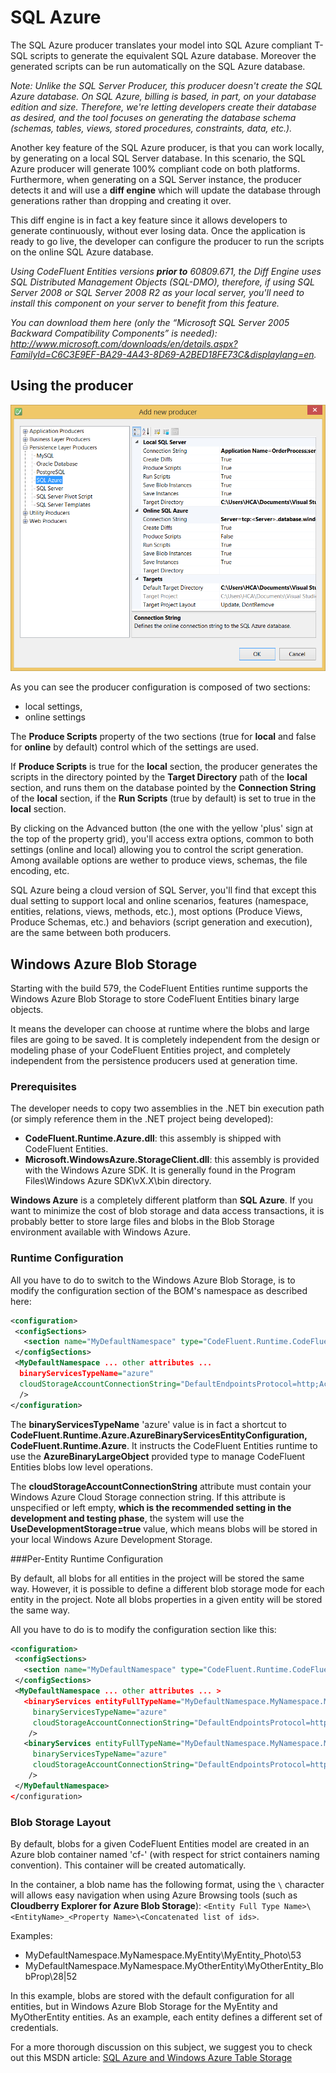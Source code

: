 # SQL Azure

The SQL Azure producer translates your model into SQL Azure compliant T-SQL scripts to generate the equivalent SQL Azure database. Moreover the generated scripts can be run automatically on the SQL Azure database.

*Note: Unlike the SQL Server Producer, this producer doesn't create the SQL Azure database. On SQL Azure, billing is based, in part, on your database edition and size. Therefore, we're letting developers create their database as desired, and the tool focuses on generating the database schema (schemas, tables, views, stored procedures, constraints, data, etc.).*

Another key feature of the SQL Azure producer, is that you can work locally, by generating on a local SQL Server database. In this scenario, the SQL Azure producer will generate 100% compliant code on both platforms. Furthermore, when generating on a SQL Server instance, the producer detects it and will use a **diff engine** which will update the database through generations rather than dropping and creating it over.

This diff engine is in fact a key feature since it allows developers to generate continuously, without ever losing data. Once the application is ready to go live, the developer can configure the producer to run the scripts on the online SQL Azure database.

*Using CodeFluent Entities versions **prior to** 60809.671, the Diff Engine uses SQL Distributed Management Objects (SQL-DMO), therefore, if using SQL Server 2008 or SQL Server 2008 R2 as your local server, you'll need to install this component on your server to benefit from this feature.*

*You can download them here (only the “Microsoft SQL Server 2005 Backward Compatibility Components” is needed): http://www.microsoft.com/downloads/en/details.aspx?FamilyId=C6C3E9EF-BA29-4A43-8D69-A2BED18FE73C&displaylang=en.*

## Using the producer

![](img/sql-azure-01.png)

As you can see the producer configuration is composed of two sections:

* local settings,
* online settings

The **Produce Scripts** property of the two sections (true for **local** and false for **online** by default) control which of the settings are used.

If **Produce Scripts** is true for the **local** section, the producer generates the scripts in the directory pointed by the **Target Directory** path of the **local** section, and runs them on the database pointed by the **Connection String** of the **local** section, if the **Run Scripts** (true by default) is set to true in the **local** section.

By clicking on the Advanced button (the one with the yellow 'plus' sign at the top of the property grid), you'll access extra options, common to both settings (online and local) allowing you to control the script generation. Among available options are wether to produce views, schemas, the file encoding, etc.

SQL Azure being a cloud version of SQL Server, you'll find that except this dual setting to support local and online scenarios, features (namespace, entities, relations, views, methods, etc.), most options (Produce Views, Produce Schemas, etc.) and behaviors (script generation and execution), are the same between both producers.

## Windows Azure Blob Storage

Starting with the build 579, the CodeFluent Entities runtime supports the Windows Azure Blob Storage to store CodeFluent Entities binary large objects. 

It means the developer can choose at runtime where the blobs and large files are going to be saved. It is completely independent from the design or modeling phase of your CodeFluent Entities project, and completely independent from the persistence producers used at generation time.

### Prerequisites

The developer needs to copy two assemblies in the .NET bin execution path (or simply reference them in the .NET project being developed):

* **CodeFluent.Runtime.Azure.dll**: this assembly is shipped with CodeFluent Entities.
* **Microsoft.WindowsAzure.StorageClient.dll**: this assembly is provided with the Windows Azure SDK. It is generally found in the Program Files\Windows Azure SDK\vX.X\bin directory.

**Windows Azure** is a completely different platform than **SQL Azure**. If you want to minimize the cost of blob storage and data access transactions, it is probably better to store large files and blobs in the Blob Storage environment available with Windows Azure.

### Runtime Configuration

All you have to do to switch to the Windows Azure Blob Storage, is to modify the configuration section of the BOM's namespace as described here:

```xml
<configuration>
 <configSections>
   <section name="MyDefaultNamespace" type="CodeFluent.Runtime.CodeFluentConfigurationSectionHandler, CodeFluent.Runtime" />
 </configSections>
 <MyDefaultNamespace ... other attributes ...
  binaryServicesTypeName="azure"
  cloudStorageAccountConnectionString="DefaultEndpointsProtocol=http;AccountName=myAccount01;AccountKey=DGP2vZXD95DGHcCZRAfzfbkKCV0943EvBIRCv7HEGiQ=="
  />
</configuration>
```

The **binaryServicesTypeName** 'azure' value is in fact a shortcut to **CodeFluent.Runtime.Azure.AzureBinaryServicesEntityConfiguration, CodeFluent.Runtime.Azure**. It instructs the CodeFluent Entities runtime to use the **AzureBinaryLargeObject** provided type to manage CodeFluent Entities blobs low level operations.

The **cloudStorageAccountConnectionString** attribute must contain your Windows Azure Cloud Storage connection string. If this attribute is unspecified or left empty, **which is the recommended setting in the development and testing phase**, the system will use the **UseDevelopmentStorage=true** value, which means blobs will be stored in your local Windows Azure Development Storage.

###Per-Entity Runtime Configuration

By default, all blobs for all entities in the project will be stored the same way. However, it is possible to define a different blob storage mode for each entity in the project. Note all blobs properties in a given entity will be stored the same way.

All you have to do is to modify the configuration section like this:

```xml
<configuration>
 <configSections>
   <section name="MyDefaultNamespace" type="CodeFluent.Runtime.CodeFluentConfigurationSectionHandler, CodeFluent.Runtime" />
 </configSections>
 <MyDefaultNamespace ... other attributes ... >
   <binaryServices entityFullTypeName="MyDefaultNamespace.MyNamespace.MyEntity"
     binaryServicesTypeName="azure"
     cloudStorageAccountConnectionString="DefaultEndpointsProtocol=http;AccountName=myAccount01;AccountKey=vZXD95DGHcCZR=="
    />
   <binaryServices entityFullTypeName="MyDefaultNamespace.MyNamespace.MyOtherEntity"
     binaryServicesTypeName="azure"
     cloudStorageAccountConnectionString="DefaultEndpointsProtocol=https;AccountName=myAccount02;AccountKey=vZXD95Dzc5GHcCZR=="
    />
 </MyDefaultNamespace>
</configuration>
```

### Blob Storage Layout

By default, blobs for a given CodeFluent Entities model are created in an Azure blob container named 'cf-<default namespace>' (with respect for strict containers naming convention). This container will be created automatically.

In the container, a blob name has the following format, using the ```\``` character will allows easy navigation when using Azure Browsing tools (such as **Cloudberry Explorer for Azure Blob Storage**): ```<Entity Full Type Name>\<EntityName>_<Property Name>\<Concatenated list of ids>```.

Examples:

* MyDefaultNamespace.MyNamespace.MyEntity\MyEntity_Photo\53
* MyDefaultNamespace.MyNamespace.MyOtherEntity\MyOtherEntity_BlobProp\28|52

In this example, blobs are stored with the default configuration for all entities, but in Windows Azure Blob Storage for the MyEntity and MyOtherEntity entities. As an example, each entity defines a different set of credentials.

For a more thorough discussion on this subject, we suggest you to check out this MSDN article: [SQL Azure and Windows Azure Table Storage](https://msdn.microsoft.com/en-gb/magazine/gg309178.aspx)